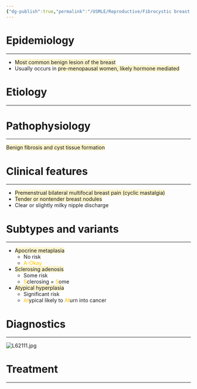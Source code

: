 ```yaml
---
{"dg-publish":true,"permalink":"/USMLE/Reproductive/Fibrocystic breast changes/"}
---
```


# Epidemiology
---
- <span style="background:rgba(240, 200, 0, 0.2)">Most common benign lesion of the breast</span>
- Usually occurs in <span style="background:rgba(240, 200, 0, 0.2)">pre-menopausal women, likely hormone mediated</span>

# Etiology
---


# Pathophysiology
---
<span style="background:rgba(240, 200, 0, 0.2)">Benign fibrosis and cyst tissue formation</span>

# Clinical features
---
- <span style="background:rgba(240, 200, 0, 0.2)">Premenstrual bilateral multifocal breast pain (cyclic mastalgia)</span>
- <span style="background:rgba(240, 200, 0, 0.2)">Tender or nontender breast nodules</span>
- Clear or slightly milky nipple discharge

# Subtypes and variants
---
- <span style="background:rgba(240, 200, 0, 0.2)">Apocrine metaplasia</span>
	- No risk
	- <font color="#ffc000">A-Okay</font>
- <span style="background:rgba(240, 200, 0, 0.2)">Sclerosing adenosis</span>
	- Some risk
	- <font color="#ffc000">S</font>clerosing = <font color="#ffc000">S</font>ome
- <span style="background:rgba(240, 200, 0, 0.2)">Atypical hyperplasia</span>
	- Significant risk
	- <font color="#ffc000">At</font>ypical likely to <font color="#ffc000">At</font>urn into cancer


# Diagnostics
---
![L62111.jpg](/img/user/appendix/L62111.jpg)

# Treatment
---

